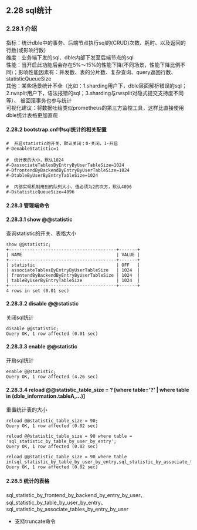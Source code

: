 ## 2.28 sql统计

### 2.28.1 介绍
指标：统计dble中的事务、后端节点执行sql的(CRUD)次数、耗时、以及返回的行数(或影响行数)  
维度：业务端下发的sql、dble内部下发至后端节点的sql  
性能：当开启此功能后会存在5%～15%的性能下降(不同场景，性能下降比例不同)；影响性能因素有：并发数、表的分片数、复杂查询、query返回行数、statisticQueueSize  
其他：某些场景统计不全（比如：1.sharding用户下，dble层面解析错误的sql；2.rwsplit用户下，语法报错的sql；3.sharding与rwsplit对隐式提交支持度不同等）、 被回滚事务也参与统计     
可视化建议：将数据吐给类似prometheus的第三方监控工具，这样比直接使用dble统计表格更加直观  

#### 2.28.2 bootstrap.cnf中sql统计的相关配置
```
#  开启statistic的开关，默认关闭；0-关闭，1-开启
#-DenableStatistic=1

#  统计表的大小，默认1024
#-DassociateTablesByEntryByUserTableSize=1024
#-DfrontendByBackendByEntryByUserTableSize=1024
#-DtableByUserByEntryTableSize=1024

#  内部实现机制用到的队列大小，值必须为2的次方，默认4096
#-DstatisticQueueSize=4096
```

#### 2.28.3 管理端命令
#### 2.28.3.1 show @@statistic
查询statistic的开关、表格大小
```
show @@statistic;
+-----------------------------------------+-------+
| NAME                                    | VALUE |
+-----------------------------------------+-------+
| statistic                               | OFF   |
| associateTablesByEntryByUserTableSize   | 1024  |
| frontendByBackendByEntryByUserTableSize | 1024  |
| tableByUserByEntryTableSize             | 1024  |
+-----------------------------------------+-------+
4 rows in set (0.01 sec)
```
#### 2.28.3.2 disable @@statistic
关闭sql统计
```
disable @@statistic;
Query OK, 1 row affected (0.01 sec)
```

#### 2.28.3.3 enable @@statistic
开启sql统计
```
enable @@statistic;
Query OK, 1 row affected (4.26 sec)
```
#### 2.28.3.4 reload @@statistic_table_size = ? [where table='?' | where table in (dble_information.tableA,...)]
重置统计表的大小
```
reload @@statistic_table_size = 90;
Query OK, 1 row affected (0.02 sec)

reload @@statistic_table_size = 90 where table = 'sql_statistic_by_table_by_user_by_entry';
Query OK, 1 row affected (0.02 sec)

reload @@statistic_table_size = 90 where table in(sql_statistic_by_table_by_user_by_entry,sql_statistic_by_associate_tables_by_entry_by_user);
Query OK, 1 row affected (0.02 sec)
```

#### 2.28.5 统计的表格
sql_statistic_by_frontend_by_backend_by_entry_by_user、sql_statistic_by_table_by_user_by_entry、sql_statistic_by_associate_tables_by_entry_by_user

* 支持truncate命令
